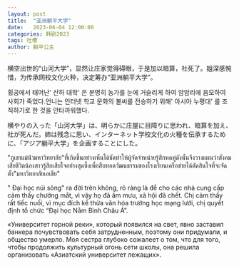```yaml
---
layout: post
title:  "亚洲躺平大学"
date:   2023-06-04 12:00:00
categories: 韩剧2023
tags: 吐槽
author: 躺平公主
---
```


横空出世的“山河大学”，显然让庄家觉得碍眼，于是加以暗算，社死了。姐深感惋惜，为传承网校文化火种，决定筹办“亚洲躺平大学”。

횡공에서 태어난' 산하 대학' 은 분명히 농가를 눈에 거슬리게 하여 암암리에 음모하여 사회가 죽었다.언니는 인터넷 학교 문화의 불씨를 전승하기 위해' 아시아 누평대' 를 조직하기로 한 것을 안타까워했다.

横やりの入った「山河大学」は、明らかに庄屋に目障りに思われ、暗算を加え、社が死んだ。姉は残念に思い、インターネット学校文化の火種を伝承するために、「アジア躺平大学」を企画することにした。

"ภูเขาแม่น้ํามหาวิทยาลัย"ที่เกิดขึ้นอย่างเห็นได้ชัดทําให้ผู้จัดจําหน่ายรู้สึกหดหู่ดังนั้นจึงวางแผนว่าสังคมเสียชีวิตน้องสาวรู้สึกเสียใจอย่างสุดซึ้งเพื่อสืบทอดวัฒนธรรมของโรงเรียนเครือข่ายได้ตัดสินใจที่จะจัดตั้ง"มหาวิทยาลัยเอเชีย"

" Đại học núi sông" ra đời trên không, rõ ràng là để cho các nhà cung cấp cảm thấy chướng mắt, vì vậy họ đã âm mưu, xã hội đã chết. Chị cảm thấy rất tiếc nuối, vì mục đích kế thừa văn hóa trường học mạng lưới, chị quyết định tổ chức “Đại học Nằm Bình Châu Á”.

«Университет горной реки», который появился на свет, явно заставил банкера почувствовать себя затрудненным, поэтому они придумали, и общество умерло. Моя сестра глубоко сожалеет о том, что для того, чтобы продолжить культурный огонь сети школы, она решила организовать «Азиатский университет лежащих».
